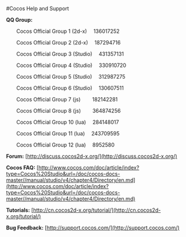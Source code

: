 #Cocos Help and Support

**QQ Group:**

   &emsp;&emsp;Cocos Official Group 1  (2d-x)	           &emsp;136017252

   &emsp;&emsp;Cocos Official Group 2  (2d-x)	           &emsp;187294716

   &emsp;&emsp;Cocos Official Group 3  (Studio)	           &emsp;431357131

   &emsp;&emsp;Cocos Official Group 4  (Studio)	           &emsp;330910720

   &emsp;&emsp;Cocos Official Group 5 (Studio)	           &emsp;312987275

   &emsp;&emsp;Cocos Official Group 6  (Studio)	           &emsp;130607511

   &emsp;&emsp;Cocos Official Group 7  (js)	               &emsp;&emsp;182142281

   &emsp;&emsp;Cocos Official Group 8  (js)	               &emsp;&emsp;364874256

   &emsp;&emsp;Cocos Official Group 10 (lua)	           &emsp;284148017

   &emsp;&emsp;Cocos Official Group 11 (lua)	           &emsp;243709595

   &emsp;&emsp;Cocos Official Group 12 (lua)	           &emsp;8952580

 **Forum:** [http://discuss.cocos2d-x.org/](http://discuss.cocos2d-x.org/)

**Cocos FAQ:** [http://www.cocos.com/doc/article/index?type=Cocos%20Studio&url=/doc/cocos-docs-master//manual/studio/v4/chapter4/Directory/en.md](http://www.cocos.com/doc/article/index?type=Cocos%20Studio&url=/doc/cocos-docs-master//manual/studio/v4/chapter4/Directory/en.md)

**Tutorials:** [http://cn.cocos2d-x.org/tutorial/](http://cn.cocos2d-x.org/tutorial/)

**Bug Feedback:** [http://support.cocos.com/](http://support.cocos.com/)


